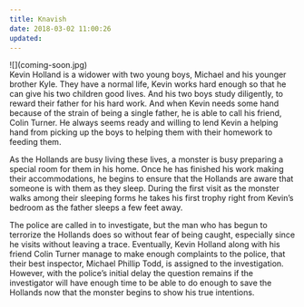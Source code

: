 ```yaml
---
title: Knavish
date: 2018-03-02 11:00:26
updated: 
---
```


<div class="embedded-image-left">
    ![](coming-soon.jpg)
</div>
<div class="text-negative-margin-top">
Kevin Holland is a widower with two young boys, Michael and his younger brother Kyle.  They have a normal life, Kevin works hard enough so that he can give his two children good lives.  And his two boys study diligently, to reward their father for his hard work.  And when Kevin needs some hand because of the strain of being a single father, he is able to call his friend, Colin Turner.  He always seems ready and willing to lend Kevin a helping hand from picking up the boys to helping them with their homework to feeding them.

As the Hollands are busy living these lives, a monster is busy preparing a special room for them in his home.  Once he has finished his work making their accommodations, he begins to ensure that the Hollands are aware that someone is with them as they sleep.  During the first visit as the monster walks among their sleeping forms he takes his first trophy right from Kevin’s bedroom as the father sleeps a few feet away.

The police are called in to investigate, but the man who has begun to terrorize the Hollands does so without fear of being caught, especially since he visits without leaving a trace.  Eventually, Kevin Holland along with his friend Colin Turner manage to make enough complaints to the police, that their best inspector, Michael Phillip Todd, is assigned to the investigation.  However, with the police’s initial delay the question remains if the investigator will have enough time to be able to do enough to save the Hollands now that the monster begins to show his true intentions.
<br/>